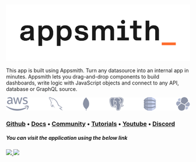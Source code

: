 ![](https://raw.githubusercontent.com/appsmithorg/appsmith/release/static/appsmith_logo_primary.png)

This app is built using Appsmith. Turn any datasource into an internal app in minutes. Appsmith lets you drag-and-drop components to build dashboards, write logic with JavaScript objects and connect to any API, database or GraphQL source.

![](https://raw.githubusercontent.com/appsmithorg/appsmith/release/static/images/integrations.png)

### [Github](https://github.com/appsmithorg/appsmith) • [Docs](https://docs.appsmith.com/?utm_source=github&utm_medium=social&utm_content=appsmith_docs&utm_campaign=null&utm_term=appsmith_docs) • [Community](https://community.appsmith.com/) • [Tutorials](https://github.com/appsmithorg/appsmith/tree/update/readme#tutorials) • [Youtube](https://www.youtube.com/appsmith) • [Discord](https://discord.gg/rBTTVJp)

##### You can visit the application using the below link

###### [![](https://assets.appsmith.com/git-sync/Buttons.svg) ](https://appsmith-git-feat-list-widget-v2-get-appsmith.vercel.app/applications/63c7b3af28e4556443f046a4/pages/63c7b3af28e4556443f046a7) [![](https://assets.appsmith.com/git-sync/Buttons2.svg)](https://appsmith-git-feat-list-widget-v2-get-appsmith.vercel.app/applications/63c7b3af28e4556443f046a4/pages/63c7b3af28e4556443f046a7/edit)
